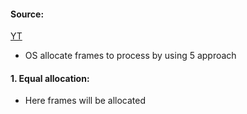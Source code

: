#### Source:
[YT](https://www.youtube.com/watch?v=B5i-IAuYO6g&list=PLXj4XH7LcRfDrdQuJTHIPmKMpa7eYVaPm&index=67)

* OS allocate frames to process by using 5 approach

#### 1. Equal allocation:

* Here frames will be allocated